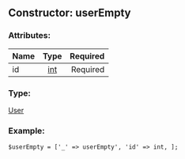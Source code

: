 ## Constructor: userEmpty  

### Attributes:

| Name     |    Type       | Required |
|----------|:-------------:|---------:|
|id|[int](../types/int.md) | Required|
### Type: 

[User](../types/User.md)
### Example:

```
$userEmpty = ['_' => userEmpty', 'id' => int, ];
```